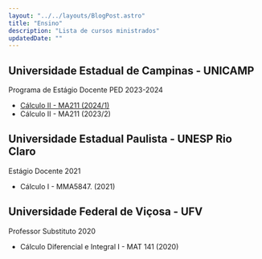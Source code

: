 ```yaml
---
layout: "../../layouts/BlogPost.astro"
title: "Ensino"
description: "Lista de cursos ministrados"
updatedDate: ""
---
```


## Universidade Estadual de Campinas - UNICAMP

Programa de Estágio Docente PED 2023-2024

- [Cálculo II - MA211 (2024/1)](/ped) 
- Cálculo II - MA211 (2023/2)

## Universidade Estadual Paulista - UNESP Rio Claro
Estágio Docente 2021

- Cálculo I - MMA5847. (2021)

## Universidade Federal de Viçosa - UFV
Professor Substituto 2020

- Cálculo Diferencial e Integral I - MAT 141 (2020)

